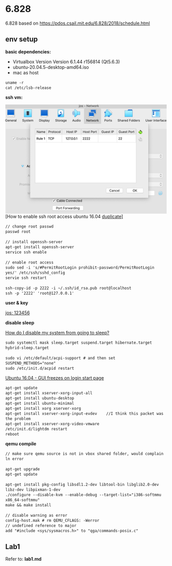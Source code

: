 

# 6.828

6.828 based on https://pdos.csail.mit.edu/6.828/2018/schedule.html



## env setup

**basic dependencies:**

- Virtualbox Version Version 6.1.44 r156814 (Qt5.6.3)
- ubuntu-20.04.5-desktop-amd64.iso
- mac as host

```
uname -r
cat /etc/lsb-release
```



**ssh vm:**

<img src="./raw/ssh_port.jpeg?raw=true" alt="ssh_port" style="zoom:50%;float: left" />

[How to enable ssh root access ubuntu 16.04 [duplicate\]](https://askubuntu.com/questions/951581/how-to-enable-ssh-root-access-ubuntu-16-04)

```
// change root passwd
passwd root

// install openssh-server
apt-get install openssh-server
service ssh enable

// enable root access
sudo sed -i 's/#PermitRootLogin prohibit-password/PermitRootLogin yes/' /etc/ssh/sshd_config
servie ssh restart

ssh-copy-id -p 2222 -i ~/.ssh/id_rsa.pub root@localhost
ssh -p '2222' 'root@127.0.0.1'
```



**user & key**

<u>jos: 123456</u>



**disable sleep**

[How do I disable my system from going to sleep?](https://askubuntu.com/questions/47311/how-do-i-disable-my-system-from-going-to-sleep)

```
sudo systemctl mask sleep.target suspend.target hibernate.target hybrid-sleep.target

sudo vi /etc/default/acpi-support # and then set SUSPEND_METHODS="none"
sudo /etc/init.d/acpid restart
```

[Ubuntu 16.04 - GUI freezes on login start page](https://unix.stackexchange.com/questions/368748/ubuntu-16-04-gui-freezes-on-login-start-page)

```
apt-get update 
apt-get install xserver-xorg-input-all
apt-get install ubuntu-desktop
apt-get install ubuntu-minimal
apt-get install xorg xserver-xorg
apt-get install xserver-xorg-input-evdev    //I think this packet was the problem
apt-get install xserver-xorg-video-vmware
/etc/init.d/lightdm restart
reboot
```



**qemu compile**

```
// make sure qemu source is not in vbox shared folder, would complain ln error

apt-get upgrade
apt-get update

apt-get install pkg-config libsdl1.2-dev libtool-bin libglib2.0-dev libz-dev libpixman-1-dev
./configure --disable-kvm --enable-debug --target-list="i386-softmmu x86_64-softmmu"
make && make install

// disable warning as error
config-host.mak # rm QEMU_CFLAGS: -Werror
// undefined reference to major
add "#include <sys/sysmacros.h>" to "qga/commands-posix.c"
```



## Lab1

Refer to: **lab1.md**


